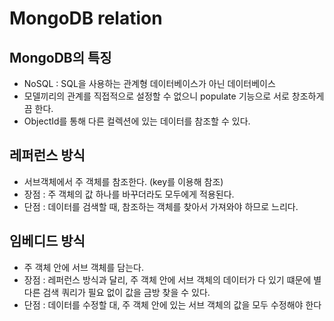 # MongoDB relation

## MongoDB의 특징

- NoSQL : SQL을 사용하는 관계형 데이터베이스가 아닌 데이터베이스
- 모델끼리의 관계를 직접적으로 설정할 수 없으니 populate 기능으로 서로 창조하게끔 한다.
- ObjectId를 통해 다른 컬렉션에 있는 데이터를 참조할 수 있다.

## 레퍼런스 방식

- 서브객체에서 주 객체를 참조한다. (key를 이용해 참조)
- 장점 : 주 객체의 값 하나를 바꾸더라도 모두에게 적용된다.
- 단점 : 데이터를 검색할 때, 참조하는 객체를 찾아서 가져와야 하므로 느리다.

## 임베디드 방식

- 주 객체 안에 서브 객체를 담는다.
- 장점 : 레퍼런스 방식과 달리, 주 객체 안에 서브 객체의 데이터가 다 있기 떄문에 별다른 검색 쿼리가 필요 없이 값을 금방 찾을 수 있다.
- 단점 : 데이터를 수정할 대, 주 객체 안에 있는 서브 객체의 값을 모두 수정해야 한다
